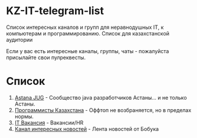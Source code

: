 # KZ-IT-telegram-list

Список интересных каналов и групп для неравнодушных IT, к компьютерам и программированию. Список для казахстанской аудитории

Если у вас есть интересные каналы, группы, чаты - пожалуйста присылайте свои пулреквесты.

# Список

1. [Astana JUG](https://t.me/astanajug) - Cообщество java разработчиков Астаны... и не только Астаны.
2. [Программисты Казахстана](https://t.me/devkz) - Оффтоп не возбраняется, но в пределах нормы.
3. [IT Вакансия](https://t.me/itjobskz) - Вакансии/HR
4. [Канал интересных новостей](https://t.me/addmeto) - Лента новостей от Бобука



